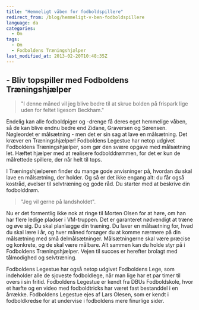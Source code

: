 ```yaml
---
title: "Hemmeligt våben for fodboldspillere"
redirect_from: /blog/hemmeligt-v-ben-fodboldspillere
language: da
categories:
  - Om
tags:
  - Om
  - Fodboldens Træningshjælper
last_modified_at: 2013-02-20T10:48:35Z
---
```


## - Bliv topspiller med Fodboldens Træningshjælper

> "I denne måned vil jeg blive bedre til at skrue bolden på frispark lige uden for feltet ligesom Beckham."

Endelig kan alle fodboldpiger og -drenge få deres eget hemmelige våben, så de kan blive endnu bedre end Zidane, Graversen og Sørensen. Nøgleordet er målsætning - men det er sin sag at lave en målsætning. Det kræver en Træningshjælper! Fodboldens Legestue har netop udgivet Fodboldens Træningshjælper, som gør den svære opgave med målsætning let. Hæftet hjælper med at realisere fodbolddrømmen, for det er kun de målrettede spillere, der når helt til tops.

I Træningshjælperen finder du mange gode anvisninger på, hvordan du skal lave en målsætning, der holder. Og så er det ikke engang alt: du får også kostråd, øvelser til selvtræning og gode råd. Du starter med at beskrive din fodbolddrøm.

> "Jeg vil gerne på landsholdet".

Nu er det formentlig ikke nok at ringe til Morten Olsen for at høre, om han har flere ledige pladser i VM-truppen. Det er garanteret nødvendigt at træne og øve sig. Du skal planlægge din træning. Du laver en målsætning for, hvad du skal lære i år, og hver måned forsøger du at komme nærmere på din målsætning med små delmålsætninger. Målsætningerne skal være præcise og konkrete, og de skal være målbare. Alt sammen kan du holde styr på i Fodboldens Træningshjælper. Vejen til succes er herefter brolagt med tålmodighed og selvtræning.

Fodboldens Legestue har også netop udgivet Fodboldens Lege, som indeholder alle de sjoveste fodboldlege, når man lige har et par timer til overs i sin fritid. Fodboldens Legestue er kendt fra DBUs Fodboldskole, hvor et hæfte og en video med fodboldtricks har været fast bestanddel i en årrække. Fodboldens Legestue ejes af Lars Olesen, som er kendt i fodboldkredse for at undervise i fodboldens mere finurlige sider.
